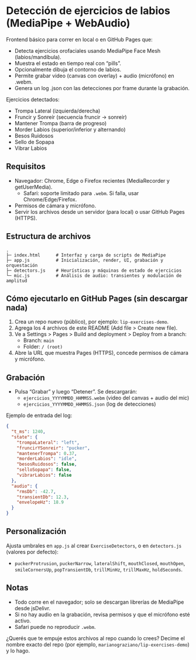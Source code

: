 # Detección de ejercicios de labios (MediaPipe + WebAudio)

Frontend básico para correr en local o en GitHub Pages que:
- Detecta ejercicios orofaciales usando MediaPipe Face Mesh (labios/mandíbula).
- Muestra el estado en tiempo real con “pills”.
- Opcionalmente dibuja el contorno de labios.
- Permite grabar video (canvas con overlay) + audio (micrófono) en .webm.
- Genera un log .json con las detecciones por frame durante la grabación.

Ejercicios detectados:  
- Trompa Lateral (izquierda/derecha)
- Fruncir y Sonreír (secuencia fruncir → sonreír)
- Mantener Trompa (barra de progreso)
- Morder Labios (superior/inferior y alternando)
- Besos Ruidosos
- Sello de Sopapa
- Vibrar Labios

## Requisitos

- Navegador: Chrome, Edge o Firefox recientes (MediaRecorder y getUserMedia).
  - Safari: soporte limitado para `.webm`. Si falla, usar Chrome/Edge/Firefox.
- Permisos de cámara y micrófono.
- Servir los archivos desde un servidor (para local) o usar GitHub Pages (HTTPS).

## Estructura de archivos

```
.
├─ index.html      # Interfaz y carga de scripts de MediaPipe
├─ app.js          # Inicialización, render, UI, grabación y orquestación
├─ detectors.js    # Heurísticas y máquinas de estado de ejercicios
└─ mic.js          # Análisis de audio: transientes y modulación de amplitud
```

## Cómo ejecutarlo en GitHub Pages (sin descargar nada)

1) Crea un repo nuevo (público), por ejemplo: `lip-exercises-demo`.
2) Agrega los 4 archivos de este README (Add file > Create new file).
3) Ve a Settings > Pages > Build and deployment > Deploy from a branch:
   - Branch: `main`
   - Folder: `/ (root)`
4) Abre la URL que muestra Pages (HTTPS), concede permisos de cámara y micrófono.

## Grabación

- Pulsa “Grabar” y luego “Detener”. Se descargarán:
  - `ejercicios_YYYYMMDD_HHMMSS.webm` (video del canvas + audio del mic)
  - `ejercicios_YYYYMMDD_HHMMSS.json` (log de detecciones)

Ejemplo de entrada del log:
```json
{
  "t_ms": 1240,
  "state": {
    "trompaLateral": "left",
    "fruncirYSonreir": "pucker",
    "mantenerTrompa": 0.37,
    "morderLabios": "idle",
    "besosRuidosos": false,
    "selloSopapa": false,
    "vibrarLabios": false
  },
  "audio": {
    "rmsDb": -42.7,
    "transientDb": 12.3,
    "envelopeHz": 18.9
  }
}
```

## Personalización

Ajusta umbrales en `app.js` al crear `ExerciseDetectors`, o en `detectors.js` (valores por defecto):
- `puckerProtrusion`, `puckerNarrow`, `lateralShift`, `mouthClosed`, `mouthOpen`, `smileCornersUp`, `popTransientDb`, `trillMinHz`, `trillMaxHz`, `holdSeconds`.

## Notas

- Todo corre en el navegador; solo se descargan librerías de MediaPipe desde jsDelivr.
- Si no hay audio en la grabación, revisa permisos y que el micrófono esté activo.
- Safari puede no reproducir `.webm`.

¿Querés que te empuje estos archivos al repo cuando lo crees? Decime el nombre exacto del repo (por ejemplo, `marianograziano/lip-exercises-demo`) y lo hago.